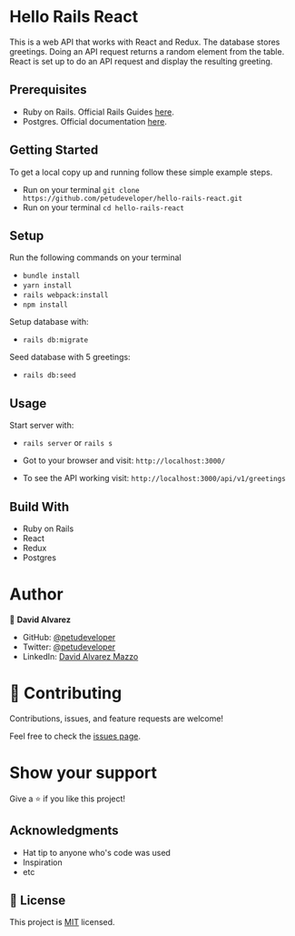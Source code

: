 # Hello Rails React

This is a web API that works with React and Redux. The database stores greetings. Doing an API request returns a random element from the table. React is set up to do an API request and display the resulting greeting.

## Prerequisites
- Ruby on Rails. Official Rails Guides [here](https://guides.rubyonrails.org/).
- Postgres. Official documentation [here](https://www.postgresql.org/download/).

## Getting Started
To get a local copy up and running follow these simple example steps.

- Run on your terminal `git clone https://github.com/petudeveloper/hello-rails-react.git`
- Run on your terminal `cd hello-rails-react`

## Setup
Run the following commands on your terminal
- `bundle install`
- `yarn install`
- `rails webpack:install`
- `npm install`

Setup database with:
- `rails db:migrate`

Seed database with 5 greetings:
- `rails db:seed`

## Usage
Start server with:
- `rails server` or `rails s`

- Got to your browser and visit: `http://localhost:3000/`

- To see the API working visit: `http://localhost:3000/api/v1/greetings`

## Build With

- Ruby on Rails
- React
- Redux
- Postgres

# Author

👤 **David Alvarez**

- GitHub: [@petudeveloper](https://github.com/petudeveloper)
- Twitter: [@petudeveloper](https://twitter.com/petudeveloper)
- LinkedIn: [David Alvarez Mazzo](https://www.linkedin.com/in/davidalvarezmazzo/)

# 🤝 Contributing

Contributions, issues, and feature requests are welcome!

Feel free to check the [issues page](https://github.com/petudeveloper/space-travelers/issues).

# Show your support

Give a ⭐️ if you like this project!

## Acknowledgments

- Hat tip to anyone who's code was used
- Inspiration
- etc

## 📝 License

This project is [MIT](./MIT.md) licensed.

